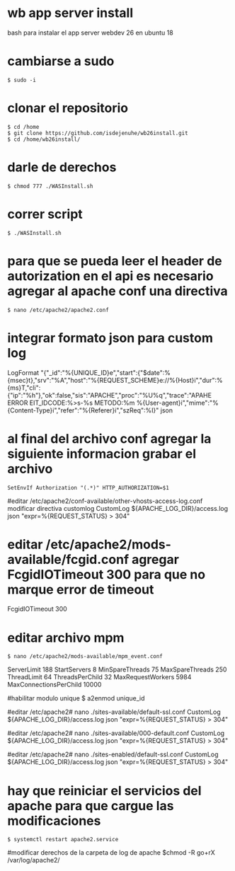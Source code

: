 # wb app server install
bash para instalar el app server webdev 26 en ubuntu 18

# cambiarse a sudo
    $ sudo -i
# clonar el repositorio
    $ cd /home
    $ git clone https://github.com/isdejenuhe/wb26install.git
    $ cd /home/wb26install/
# darle de derechos
    $ chmod 777 ./WASInstall.sh
# correr script
    $ ./WASInstall.sh
# para que se pueda leer el header de autorization en el api es necesario agregar al apache conf una directiva
    $ nano /etc/apache2/apache2.conf
    
# integrar formato json para custom log
LogFormat "{\"_id\":\"%{UNIQUE_ID}e\",\"start\":{\"$date\":%{msec}t},\"srv\":\"%A\",\"host\":\"%{REQUEST_SCHEME}e://%{Host}i\",\"dur\":%{ms}T,\"cli\":{\"ip\":\"%h\"},\"ok\":false,\"sis\":\"APACHE\",\"proc\":\"%U%q\",\"trace\":\"APAHE ERROR EIT_IDCODE:%>s-%s METODO:%m %{User-agent}i\",\"mime\":\"%{Content-Type}i\",\"refer\":\"%{Referer}i\",\"szReq\":%I}" json

# al final del archivo conf agregar la siguiente informacion grabar el archivo
    SetEnvIf Authorization "(.*)" HTTP_AUTHORIZATION=$1

#editar /etc/apache2/conf-available/other-vhosts-access-log.conf modificar directiva customlog
CustomLog ${APACHE_LOG_DIR}/access.log json "expr=%{REQUEST_STATUS} > 304"

# editar /etc/apache2/mods-available/fcgid.conf agregar FcgidIOTimeout 300 para que no marque error de timeout
FcgidIOTimeout 300

# editar archivo mpm
    $ nano /etc/apache2/mods-available/mpm_event.conf

<IfModule mpm_event_module>
        ServerLimit             188
        StartServers            8
        MinSpareThreads         75
        MaxSpareThreads         250
        ThreadLimit             64
        ThreadsPerChild         32
        MaxRequestWorkers       5984
        MaxConnectionsPerChild  10000
</IfModule>

#habilitar modulo unique 
$ a2enmod unique_id

#editar /etc/apache2# nano ./sites-available/default-ssl.conf
CustomLog ${APACHE_LOG_DIR}/access.log json "expr=%{REQUEST_STATUS} > 304"

#editar /etc/apache2# nano ./sites-available/000-default.conf
CustomLog ${APACHE_LOG_DIR}/access.log json "expr=%{REQUEST_STATUS} > 304"

#editar /etc/apache2# nano ./sites-enabled/default-ssl.conf
CustomLog ${APACHE_LOG_DIR}/access.log json "expr=%{REQUEST_STATUS} > 304"

# hay que reiniciar el servicios del apache para que cargue las modificaciones
    $ systemctl restart apache2.service

#modificar derechos de la carpeta de log de apache
$chmod -R go+rX /var/log/apache2/
